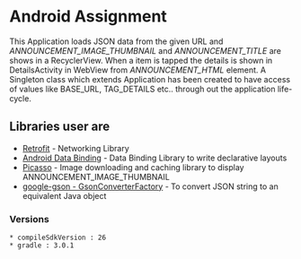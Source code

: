 # Android Assignment

This Application loads JSON data from the given URL and *ANNOUNCEMENT_IMAGE_THUMBNAIL* and *ANNOUNCEMENT_TITLE* are shows in a RecyclerView. When a item is tapped the details is shown in DetailsActivity in WebView from *ANNOUNCEMENT_HTML* element. A Singleton class which extends Application has been created to have access of values like BASE_URL, TAG_DETAILS etc.. through out the application life-cycle.

## Libraries user are

* [Retrofit](http://square.github.io/retrofit/) - Networking Library
* [Android Data Binding](https://developer.android.com/topic/libraries/data-binding/index.html) - Data Binding Library to write declarative layouts
* [Picasso](http://square.github.io/picasso/) - Image downloading and caching library to display ANNOUNCEMENT_IMAGE_THUMBNAIL
* [google-gson - GsonConverterFactory](https://github.com/google/gson) - To convert JSON string to an equivalent Java object


### Versions

```
* compileSdkVersion : 26
* gradle : 3.0.1
```
